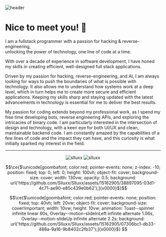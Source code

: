 
![header](https://capsule-render.vercel.app/api?type=waving&height=170&text=Hi,%20my%20name%20is%20Calvin.&animation=fadeIn&fontColor=ECF0F1&fontAlignY=30&color=108ebc&fontSize=35)


# Nice to meet you! 👋

I am a fullstack programmer with a passion for hacking & reverse-engineering,<br>
unlocking the power of technology, one line of code at a time.


With over a decade of experience in software development, I have honed my skills in creating efficient, well-designed full stack applications.

Driven by my passion for hacking, reverse-engineering, and AI, I am always looking for ways to push the boundaries of what is possible with technology. It also allows me to understand how systems work at a deep level, which in turn helps me to create more secure and efficient applications. Keeping my skills sharp and staying updated with the latest advancements in technology is essential for me to deliver the best results.

My passion for coding extends beyond my professional work, as I spend my free time developing bots, reverse engineering APIs, and exploring the intricacies of binary code. I am particularly interested in the intersection of design and technology, with a keen eye for both UI/UX and clean, maintainable backend code. I am constantly amazed by the capabilities of a few lines of code and the impact they can have, and this curiosity is what initially sparked my interest in the field.


---

<p align="center">
  <img src="https://github-profile-trophy.vercel.app/?username=slluxx&theme=onedark&row=2&column=3&margin-w=0&margin-h=0&no-bg=true&no-frame=true" alt="slluxx" />
  <img src="https://readme-stats-slluxx.vercel.app/api/top-langs/?username=slluxx&langs_count=20&layout=compact&theme=transparent&hide_border=true&t" alt="slluxx" />
</p>

```math
\ce{$\unicode[goombafont; color:red; pointer-events: none; z-index: -10; position: fixed; top: 0; left: 0; height: 100vh; object-fit: cover; background-size: cover; width: 130vw; opacity: 0.5; background: url('https://github.com/Slluxx/Slluxx/assets/15162905/38897095-03d1-4c71-ae90-e85c439e0b62');]{x0000}$}
```
```math
\ce{$\unicode[goombafont; color:red; pointer-events: none; position: fixed; top: 40vh; left: 20vw; object-fit: cover; background-size: cover!important; width: 10vw; height: 10vw; animation: Toast--spinner infinite linear 60s, Overlay--motion-slideInLeft infinite alternate 1.06s, Overlay--motion-slideUp infinite alternate 2.2s; background: url('https://github.com/Slluxx/Slluxx/assets/15162905/07306bc1-db33-488a-9a16-9b8402c2fb37');]{x0000}$}
